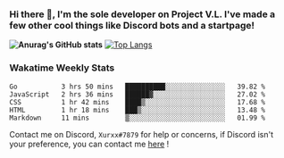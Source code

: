 ### Hi there 👋, I'm the sole developer on Project V.L. I've made a few other cool things like Discord bots and a startpage!
**![Anurag's GitHub stats](https://github-readme-stats.vercel.app/api?username=5late&count_private=true&show_icons=true&theme=tokyonight)**
[![Top Langs](https://github-readme-stats.vercel.app/api/top-langs/?username=5late&theme=ayu-mirage)](https://github.com/anuraghazra/github-readme-stats)

### Wakatime Weekly Stats

<!--START_SECTION:waka-->
```text
Go           3 hrs 50 mins   ██████████░░░░░░░░░░░░░░░   39.82 % 
JavaScript   2 hrs 36 mins   ██████▓░░░░░░░░░░░░░░░░░░   27.02 % 
CSS          1 hr 42 mins    ████▒░░░░░░░░░░░░░░░░░░░░   17.68 % 
HTML         1 hr 18 mins    ███▒░░░░░░░░░░░░░░░░░░░░░   13.48 % 
Markdown     11 mins         ▒░░░░░░░░░░░░░░░░░░░░░░░░   01.99 % 
```
<!--END_SECTION:waka-->

Contact me on Discord, ``Xurxx#7879`` for help or concerns, if Discord isn't your preference, you can contact me [here](https://github.com/5late/5late/issues) !

